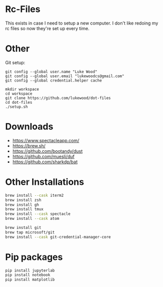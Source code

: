 # Rc-Files
This exists in case I need to setup a new computer.
I don't like redoing my rc files so now they're set up every time.

# Other

Git setup:
```
git config --global user.name "Luke Wood"
git config --global user.email "lukewoodcs@gmail.com"
git config --global credential.helper cache
```

```
mkdir workspace
cd workspace
git clone https://github.com/lukewood/dot-files
cd dot-files
./setup.sh
```

# Downloads

- https://www.spectacleapp.com/
- https://brew.sh/
- https://github.com/bootandy/dust
- https://github.com/muesli/duf
- https://github.com/sharkdp/bat

# Other Installations

```bash
brew install --cask iterm2
brew install zsh
brew install gh
brew install tmux
brew install --cask spectacle
brew install --cask atom

brew install git
brew tap microsoft/git
brew install --cask git-credential-manager-core
```

# Pip packages

```bash
pip install jupyterlab
pip install notebook
pip install matplotlib
```
